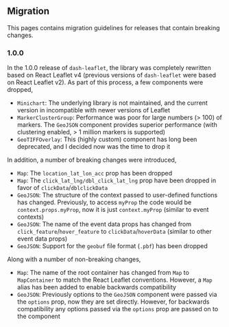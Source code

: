 ## Migration

This pages contains migration guidelines for releases that contain breaking changes.

### 1.0.0

In the 1.0.0 release of `dash-leaflet`, the library was completely rewritten based on React Leaflet v4 (previous versions of `dash-leaflet` were based on React Leaflet v2). As part of this process, a few components were dropped,

- `Minichart`: The underlying library is not maintained, and the current version in incompatible with newer versions of Leaflet
- `MarkerClusterGroup`: Performance was poor for large numbers (> 100) of markers. The `GeoJSON` component provides superior performance (with clustering enabled, > 1 million markers is supported)
- `GeoTIFFOverlay`: This (highly custom) component has long been deprecated, and I decided now was the time to drop it

In addition, a number of breaking changes were introduced,

- `Map`: The `location_lat_lon_acc` prop has been dropped
- `Map`: The `click_lat_lng/dbl_click_lat_lng` prop have been dropped in favor of `clickData`/`dblclickData`
- `GeoJSON`: The structure of the context passed to user-defined functions has changed. Previously, to access `myProp` the code would be `context.props.myProp`, now it is just `context.myProp` (similar to event contexts)
- `GeoJSON`: The name of the event data props has changed from `click_feature`/`hover_feature` to `clickData`/`hoverData` (similar to other event data props)
- `GeoJSON`: Support for the `geobuf` file format (`.pbf`) has been dropped

Along with a number of non-breaking changes,

- `Map`: The name of the root container has changed from `Map` to `MapContainer` to match the React Leaflet conventions. However, a `Map` alias has been added to enable backwards compatibility
- `GeoJSON`: Previously options to the `GeoJSON` component were passed via the `options` prop, now they are set directly. However, for backwards compatibility any options passed via the `options` prop are passed on to the component
